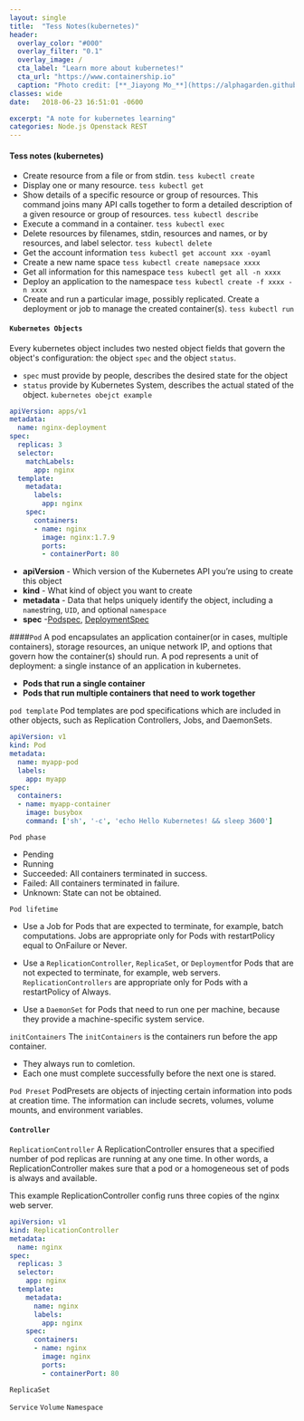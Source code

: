 ```yaml
---
layout: single
title:  "Tess Notes(kubernetes)"
header:
  overlay_color: "#000"
  overlay_filter: "0.1"
  overlay_image: /
  cta_label: "Learn more about kubernetes!"
  cta_url: "https://www.containership.io"
  caption: "Photo credit: [**_Jiayong Mo_**](https://alphagarden.github.io)"
classes: wide
date:   2018-06-23 16:51:01 -0600

excerpt: "A note for kubernetes learning"
categories: Node.js Openstack REST
---
```


#### Tess notes (kubernetes)

* Create resource from a file or from stdin.
`tess kubectl create`
* Display one or many resource.
`tess kubectl get`
* Show details of a specific resource or group of resources.  This command joins many API calls together to form a detailed description of a given resource or group of resources. 
`tess kubectl describe`
* Execute a command in a container.
`tess kubectl exec`
* Delete resources by filenames, stdin, resources and names, or by resources, and label selector.
`tess kubectl delete`
* Get the account information 
`tess kubectl get account xxx -oyaml`
* Create a new name space 
`tess kubectl create namepsace xxxx`
* Get all  information for this namespace
`tess kubectl get all -n xxxx `
* Deploy an application to the namespace
`tess kubectl create -f xxxx -n xxxx`
* Create and run a particular image, possibly replicated. Create a deployment or job to manage the created container(s).
`tess kubectl run`

#### `Kubernetes Objects`
Every kubernetes object includes two nested object fields that govern the object's configuration: the object `spec` and the object `status`. 
* `spec` must provide by people, describes the desired state for the object
* `status` provide by Kubernetes System, describes the actual stated of the object.
`kubernetes obejct example`
``` yaml
apiVersion: apps/v1 
metadata:
  name: nginx-deployment
spec:
  replicas: 3
  selector:
    matchLabels:
      app: nginx
  template:
    metadata:
      labels:
        app: nginx
    spec:
      containers:
      - name: nginx
        image: nginx:1.7.9
        ports:
        - containerPort: 80
```
* **apiVersion** - Which version of the Kubernetes API you’re using to create this object
*  **kind** - What kind of object you want to create
* **metadata** - Data that helps uniquely identify the object, including a `name`string, `UID`, and optional `namespace`
* **spec** -[Podspec](https://kubernetes.io/docs/reference/generated/kubernetes-api/v1.10/#podspec-v1-core), [DeploymentSpec](https://kubernetes.io/docs/reference/generated/kubernetes-api/v1.10/#deploymentspec-v1-apps)

####`Pod`
A pod encapsulates an application container(or in cases, multiple containers), storage resources, an unique network IP, and options that govern how the container(s) should run. 
A pod represents a unit of deployment: a single instance of an application in kubernetes.
* **Pods that run a single container**
* **Pods that run multiple containers that need to work together**

`pod template`
Pod templates are pod specifications which are included in other objects, such as Replication Controllers, Jobs, and DaemonSets.
``` yaml
apiVersion: v1
kind: Pod
metadata:
  name: myapp-pod
  labels:
    app: myapp
spec:
  containers:
  - name: myapp-container
    image: busybox
    command: ['sh', '-c', 'echo Hello Kubernetes! && sleep 3600']
```

`Pod phase`
* Pending
* Running
* Succeeded: All containers terminated in success.
* Failed: All containers terminated in failure.
* Unknown: State can not be obtained.

`Pod lifetime`
* Use a Job for Pods that are expected to terminate, for example, batch computations. Jobs are appropriate only for Pods with restartPolicy equal to OnFailure or Never.

* Use a `ReplicationController`, `ReplicaSet`, or `Deployment`for Pods that are not expected to terminate, for example, web servers. `ReplicationControllers` are appropriate only for Pods with a restartPolicy of Always.

* Use a `DaemonSet` for Pods that need to run one per machine, because they provide a machine-specific system service.

`initContainers`
The `initContainers` is the containers run before the app container.
* They always run to comletion.
* Each one must complete successfully before the next one is stared.

`Pod Preset`
PodPresets are objects of injecting certain information into pods at creation time. The information can include secrets, volumes, volume mounts, and environment variables.

#### `Controller`

`ReplicationController` 
A ReplicationController ensures that a specified number of pod replicas are running at any one time. In other words, a ReplicationController makes sure that a pod or a homogeneous set of pods is always and available.

This example ReplicationController config runs three copies of the nginx web server.
``` yaml
apiVersion: v1
kind: ReplicationController
metadata:
  name: nginx
spec:
  replicas: 3
  selector:
    app: nginx
  template:
    metadata:
      name: nginx
      labels:
        app: nginx
    spec:
      containers:
      - name: nginx
        image: nginx
        ports:
        - containerPort: 80
```


`ReplicaSet` 

`Service`
`Volume`
`Namespace`